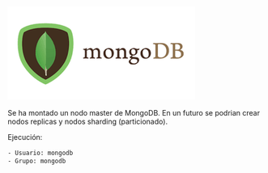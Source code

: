 ![alt text](https://github.com/Kartonatic/tfm/blob/master/MongoDB/logo.png "Logo de MongoDB")

Se ha montado un nodo master de MongoDB. En un futuro se podrian crear nodos replicas y nodos sharding (particionado). 

Ejecución:

	- Usuario: mongodb
	- Grupo: mongodb